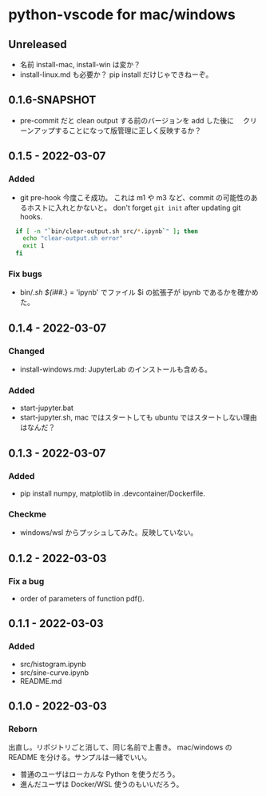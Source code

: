 # python-vscode for mac/windows

## Unreleased
- 名前 install-mac, install-win は変か？
- install-linux.md も必要か？ pip install だけじゃできねーぞ。

## 0.1.6-SNAPSHOT
- pre-commit だと clean output する前のバージョンを add した後に
　クリーンアップすることになって版管理に正しく反映するか？

## 0.1.5 - 2022-03-07
### Added
- git pre-hook 今度こそ成功。
  これは m1 や m3 など、commit の可能性のあるホストに入れとかないと。
  don't forget `git init` after updating git hooks.
```sh
  if [ -n "`bin/clear-output.sh src/*.ipynb`" ]; then
    echo "clear-output.sh error"
    exit 1
  fi
```
### Fix bugs
- bin/*.sh
  ${i##*.} = 'ipynb' でファイル $i の拡張子が ipynb であるかを確かめた。

## 0.1.4 - 2022-03-07
### Changed
- install-windows.md: JupyterLab のインストールも含める。
### Added
- start-jupyter.bat
- start-jupyter.sh, mac ではスタートしても ubuntu ではスタートしない理由はなんだ？

## 0.1.3 - 2022-03-07
### Added
- pip install numpy, matplotlib in .devcontainer/Dockerfile.
### Checkme
- windows/wsl からプッシュしてみた。反映していない。

## 0.1.2 - 2022-03-03
### Fix a bug
- order of parameters of function pdf().

## 0.1.1 - 2022-03-03
### Added
- src/histogram.ipynb
- src/sine-curve.ipynb
- README.md

## 0.1.0 - 2022-03-03
### Reborn
出直し。リポジトリごと消して、同じ名前で上書き。
mac/windows の README を分ける。サンプルは一緒でいい。

* 普通のユーザはローカルな Python を使うだろう。
* 進んだユーザは Docker/WSL 使うのもいいだろう。
